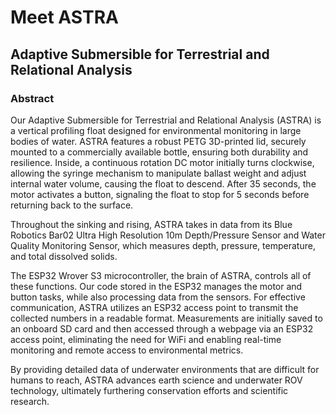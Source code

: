 # Meet ASTRA
## Adaptive Submersible for Terrestrial and Relational Analysis 

### Abstract

Our Adaptive Submersible for Terrestrial and Relational Analysis (ASTRA) is a vertical profiling float designed for environmental monitoring in large bodies of water. ASTRA features a robust PETG 3D-printed lid, securely mounted to a commercially available bottle, ensuring both durability and resilience. Inside, a continuous rotation DC motor initially turns clockwise, allowing the syringe mechanism to manipulate ballast weight and adjust internal water volume, causing the float to descend. After 35 seconds, the motor activates a button, signaling the float to stop for 5 seconds before returning back to the surface. 

Throughout the sinking and rising, ASTRA takes in data from its Blue Robotics Bar02 Ultra High Resolution 10m Depth/Pressure Sensor and Water Quality Monitoring Sensor, which measures depth, pressure, temperature, and total dissolved solids. 

The ESP32 Wrover S3 microcontroller, the brain of ASTRA, controls all of these functions. Our code stored in the ESP32 manages the motor and button tasks, while also processing data from the sensors. For effective communication, ASTRA utilizes an ESP32 access point to transmit the collected numbers in a readable format. Measurements are initially saved to an onboard SD card and then accessed through a webpage via an ESP32 access point, eliminating the need for WiFi and enabling real-time monitoring and remote access to environmental metrics.

By providing detailed data of underwater environments that are difficult for humans to reach, ASTRA advances earth science and underwater ROV technology, ultimately furthering conservation efforts and scientific research. 
